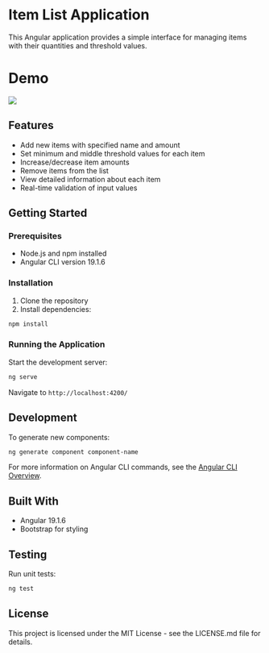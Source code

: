 # Item List Application

This Angular application provides a simple interface for managing items with their quantities and threshold values.
# Demo
![](README/demo.gif)
## Features

- Add new items with specified name and amount
- Set minimum and middle threshold values for each item
- Increase/decrease item amounts
- Remove items from the list
- View detailed information about each item
- Real-time validation of input values

## Getting Started

### Prerequisites

- Node.js and npm installed
- Angular CLI version 19.1.6

### Installation

1. Clone the repository
2. Install dependencies:
```bash
npm install
```

### Running the Application

Start the development server:
```bash
ng serve
```
Navigate to `http://localhost:4200/`

## Development

To generate new components:
```bash
ng generate component component-name
```

For more information on Angular CLI commands, see the [Angular CLI Overview](https://angular.dev/tools/cli).

## Built With

- Angular 19.1.6
- Bootstrap for styling

## Testing

Run unit tests:
```bash
ng test
```

## License

This project is licensed under the MIT License - see the LICENSE.md file for details.
